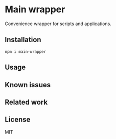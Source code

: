 # Main wrapper

Convenience wrapper for scripts and applications.

## Installation

```
npm i main-wrapper
```

## Usage

## Known issues

## Related work

## License

MIT
